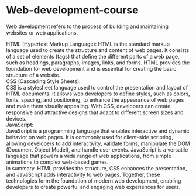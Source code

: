 # Web-development-course
Web development refers to the process of building and maintaining websites or web applications.   

HTML (Hypertext Markup Language):
HTML is the standard markup language used to create the structure and content of web pages. It consists of a set of elements (tags) that define the different parts of a web page, such as headings, paragraphs, images, links, and forms. HTML provides the foundation for web development and is essential for creating the basic structure of a website.  
CSS (Cascading Style Sheets):    
CSS is a stylesheet language used to control the presentation and layout of HTML documents. It allows web developers to define styles, such as colors, fonts, spacing, and positioning, to enhance the appearance of web pages and make them visually appealing. With CSS, developers can create responsive and attractive designs that adapt to different screen sizes and devices.  
JavaScript:    
JavaScript is a programming language that enables interactive and dynamic behavior on web pages. It is commonly used for client-side scripting, allowing developers to add interactivity, validate forms, manipulate the DOM (Document Object Model), and handle user events. JavaScript is a versatile language that powers a wide range of web applications, from simple animations to complex web-based games.  
In summary, HTML provides the structure, CSS enhances the presentation, and JavaScript adds interactivity to web pages. Together, these technologies form the foundation of modern web development, enabling developers to create powerful and engaging web experiences for users.  

